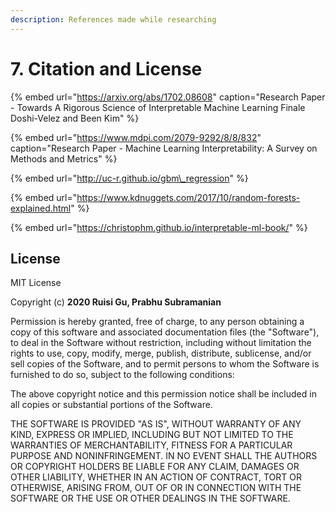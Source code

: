 ```yaml
---
description: References made while researching
---
```


# 7. Citation and License

{% embed url="https://arxiv.org/abs/1702.08608" caption="Research Paper - Towards A Rigorous Science of Interpretable Machine Learning Finale Doshi-Velez and Been Kim" %}

{% embed url="https://www.mdpi.com/2079-9292/8/8/832" caption="Research Paper - Machine Learning Interpretability: A Survey on Methods and Metrics" %}

{% embed url="http://uc-r.github.io/gbm\_regression" %}

{% embed url="https://www.kdnuggets.com/2017/10/random-forests-explained.html" %}

{% embed url="https://christophm.github.io/interpretable-ml-book/" %}

## License

MIT License

Copyright \(c\) **2020 Ruisi Gu, Prabhu Subramanian**

Permission is hereby granted, free of charge, to any person obtaining a copy of this software and associated documentation files \(the "Software"\), to deal in the Software without restriction, including without limitation the rights to use, copy, modify, merge, publish, distribute, sublicense, and/or sell copies of the Software, and to permit persons to whom the Software is furnished to do so, subject to the following conditions:

The above copyright notice and this permission notice shall be included in all copies or substantial portions of the Software.

THE SOFTWARE IS PROVIDED "AS IS", WITHOUT WARRANTY OF ANY KIND, EXPRESS OR IMPLIED, INCLUDING BUT NOT LIMITED TO THE WARRANTIES OF MERCHANTABILITY, FITNESS FOR A PARTICULAR PURPOSE AND NONINFRINGEMENT. IN NO EVENT SHALL THE AUTHORS OR COPYRIGHT HOLDERS BE LIABLE FOR ANY CLAIM, DAMAGES OR OTHER LIABILITY, WHETHER IN AN ACTION OF CONTRACT, TORT OR OTHERWISE, ARISING FROM, OUT OF OR IN CONNECTION WITH THE SOFTWARE OR THE USE OR OTHER DEALINGS IN THE SOFTWARE.

